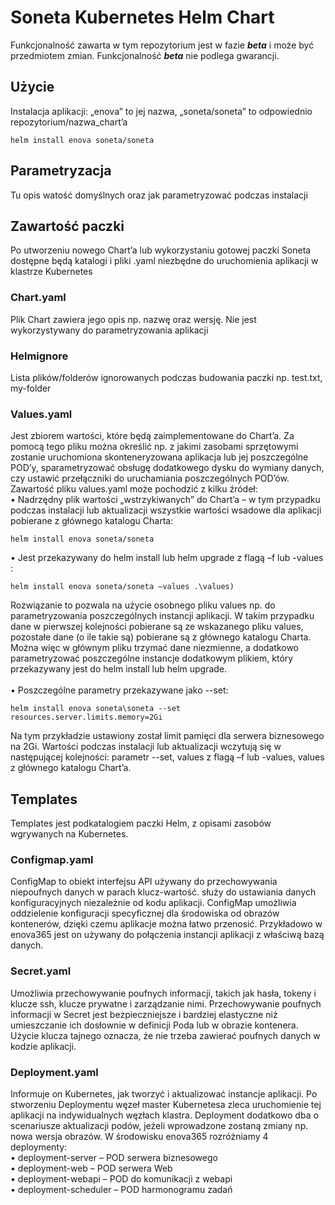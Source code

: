 # Soneta Kubernetes Helm Chart

Funkcjonalność zawarta w tym repozytorium jest w fazie ***beta*** i może być przedmiotem zmian. Funkcjonalność ***beta*** nie podlega gwarancji.

## Użycie
Instalacja aplikacji: „enova” to jej nazwa, „soneta/soneta” to odpowiednio repozytorium/nazwa_chart’a

```console
helm install enova soneta/soneta
```
## Parametryzacja

Tu opis watość domyślnych oraz jak parametryzować podczas instalacji

## Zawartość paczki

Po utworzeniu nowego Chart’a lub wykorzystaniu gotowej paczki Soneta dostępne będą katalogi i pliki .yaml niezbędne do uruchomienia aplikacji w klastrze Kubernetes
### Chart.yaml
Plik Chart zawiera jego opis np. nazwę oraz wersję. Nie jest wykorzystywany do parametryzowania aplikacji

### Helmignore
Lista plików/folderów ignorowanych podczas budowania paczki np. test.txt, my-folder

### Values.yaml 
Jest zbiorem wartości, które będą zaimplementowane do Chart’a. Za pomocą tego pliku można określić np. z jakimi zasobami sprzętowymi zostanie uruchomiona skonteneryzowana aplikacja lub jej poszczególne POD’y, sparametryzować obsługę dodatkowego dysku do wymiany danych, czy ustawić przełączniki do uruchamiania poszczególnych POD’ów.
Zawartość pliku values.yaml może pochodzić z kilku źródeł: \
•	Nadrzędny plik wartości „wstrzykiwanych” do Chart’a – w tym przypadku podczas instalacji lub aktualizacji wszystkie wartości wsadowe dla aplikacji pobierane z głównego katalogu Charta: 
```console
helm install enova soneta/soneta 
```
•	Jest przekazywany do helm install lub helm upgrade z flagą –f lub -values : 
```console
helm install enova soneta/soneta –values .\values)
```
Rozwiązanie to pozwala na użycie osobnego pliku values np. do parametryzowania poszczególnych instancji aplikacji. W takim przypadku dane 
w pierwszej kolejności pobierane są ze wskazanego pliku values, pozostałe dane (o ile takie są) pobierane są z głównego katalogu Charta. Można więc w głównym pliku trzymać dane niezmienne, a dodatkowo parametryzować poszczególne instancje dodatkowym plikiem, który przekazywany jest do helm install lub helm upgrade. \
\
•	Poszczególne parametry przekazywane jako --set:
```console 
helm install enova soneta\soneta --set resources.server.limits.memory=2Gi
```
Na tym przykładzie ustawiony został limit pamięci dla serwera biznesowego na 2Gi. Wartości podczas instalacji lub aktualizacji wczytują się w następującej kolejności:  parametr --set, values z flagą –f lub -values, values z głównego katalogu Chart’a. 
##	Templates
Templates jest podkatalogiem paczki Helm, z opisami zasobów wgrywanych na Kubernetes.

###	Configmap.yaml
ConfigMap to obiekt interfejsu API używany do przechowywania niepoufnych danych w parach klucz-wartość. służy do ustawiania danych konfiguracyjnych niezależnie od kodu aplikacji. ConfigMap umożliwia oddzielenie konfiguracji specyficznej dla środowiska od obrazów kontenerów, dzięki czemu aplikacje można łatwo przenosić. Przykładowo w enova365 jest on używany do połączenia instancji aplikacji z właściwą bazą danych. 

###	 Secret.yaml
Umożliwia przechowywanie poufnych informacji, takich jak hasła, tokeny i klucze ssh, klucze prywatne i zarządzanie nimi. Przechowywanie poufnych informacji w Secret jest bezpieczniejsze i bardziej elastyczne niż umieszczanie ich dosłownie w definicji Poda lub w obrazie kontenera. Użycie klucza tajnego oznacza, że nie trzeba zawierać poufnych danych w kodzie aplikacji.

###	Deployment.yaml
Informuje on Kubernetes, jak tworzyć i aktualizować instancje aplikacji. Po stworzeniu Deploymentu węzeł master Kubernetesa zleca uruchomienie tej aplikacji na indywidualnych węzłach klastra. Deployment dodatkowo dba o scenariusze aktualizacji podów, jeżeli wprowadzone zostaną zmiany np. nowa wersja obrazów. W środowisku enova365 rozróżniamy 4 deploymenty: \
•	deployment-server – POD serwera biznesowego \
•	deployment-web – POD serwera Web \
•	deployment-webapi – POD do komunikacji z webapi \
•	deployment-scheduler – POD harmonogramu zadań
